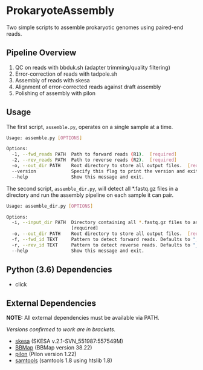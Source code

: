 # ProkaryoteAssembly

Two simple scripts to assemble prokaryotic genomes using paired-end reads.

## Pipeline Overview
1. QC on reads with bbduk.sh (adapter trimming/quality filtering)
2. Error-correction of reads with tadpole.sh
3. Assembly of reads with skesa
4. Alignment of error-corrected reads against draft assembly
5. Polishing of assembly with pilon


## Usage
The first script, `assemble.py`, operates on a single sample at a time.

```bash
Usage: assemble.py [OPTIONS]

Options:
  -1, --fwd_reads PATH  Path to forward reads (R1).  [required]
  -2, --rev_reads PATH  Path to reverse reads (R2).  [required]
  -o, --out_dir PATH    Root directory to store all output files.  [required]
  --version             Specify this flag to print the version and exit.
  --help                Show this message and exit.
```

The second script, `assemble_dir.py`, will detect all *.fastq.gz files in
a directory and run the assembly pipeline on each sample it can pair.

```bash
Usage: assemble_dir.py [OPTIONS]

Options:
  -i, --input_dir PATH  Directory containing all *.fastq.gz files to assemble.
                        [required]
  -o, --out_dir PATH    Root directory to store all output files.  [required]
  -f, --fwd_id TEXT     Pattern to detect forward reads. Defaults to "_R1".
  -r, --rev_id TEXT     Pattern to detect reverse reads. Defaults to "_R2".
  --help                Show this message and exit.

```

## Python (3.6) Dependencies
- click

## External Dependencies
**NOTE:** All external dependencies must be available via PATH.

*Versions confirmed to work are in brackets.*
- [skesa](https://github.com/ncbi/SKESA) (SKESA v.2.1-SVN_551987:557549M)
- [BBMap](https://sourceforge.net/projects/bbmap/) (BBMap version 38.22)
- [pilon](https://github.com/broadinstitute/pilon/wiki) (Pilon version 1.22)
- [samtools](http://www.htslib.org/download/) (samtools 1.8 using htslib 1.8)